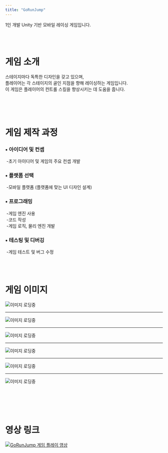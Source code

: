 ```yaml
---
title: "GoRunJump"
---
```


1인 개발 Unity 기반 모바일 레이싱 게임입니다.

<!--more-->
<br><br>

# **게임 소개**

스테이지마다 독특한 디자인을 갖고 있으며,  
플레이어는 각 스테이지의 골인 지점을 향해 레이싱하는 게임입니다.  
이 게임은 플레이어의 컨트롤 스킬을 향상시키는 데 도움을 줍니다.  
<br><br>
<br><br> 

# **게임 제작 과정**  

### • 아이디어 및 컨셉
&nbsp;\-초기 아이디어 및 게임의 주요 컨셉 개발  

### • 플랫폼 선택  
&nbsp;\-모바일 플랫폼 (플랫폼에 맞는 UI 디자인 설계)

### • 프로그래밍  
&nbsp;\-게임 엔진 사용  
&nbsp;\-코드 작성  
&nbsp;\-게임 로직, 물리 엔진 개발  

### • 테스팅 및 디버깅  
&nbsp;\-게임 테스트 및 버그 수정<br><br>
<br><br>
  
# **게임 이미지**


![이미지 로딩중](featured(2).png)
___________________________________________________  
![이미지 로딩중](featured(3).png)
___________________________________________________   
![이미지 로딩중](featured(4).png)
___________________________________________________  
![이미지 로딩중](featured(5).png)
___________________________________________________  
![이미지 로딩중](featured(6).png)
___________________________________________________  
![이미지 로딩중](featured(7).png)
<br><br>
<br><br>
<br><br>

# **영상 링크**
[![GoRunJump 게임 플레이 영상](featured(1).png)](https://youtu.be/8U53EGoqHm4)